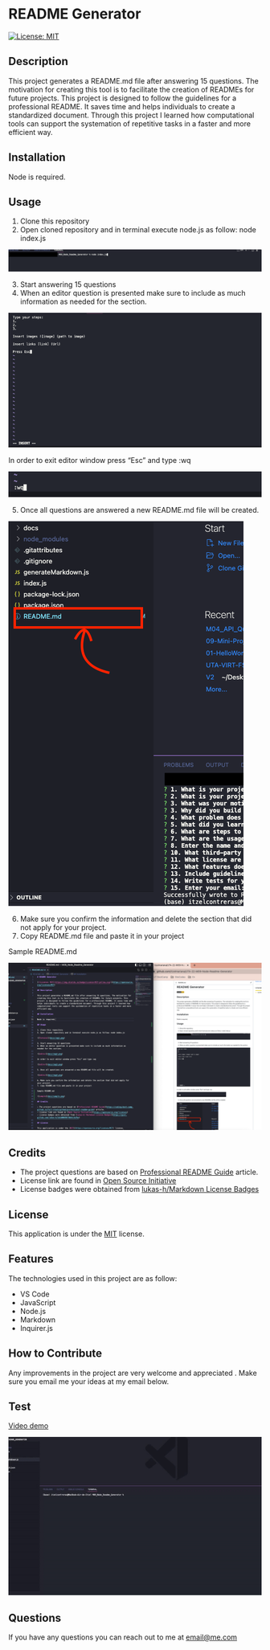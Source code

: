# README Generator

[![License: MIT](https://img.shields.io/badge/License-MIT-yellow.svg)](https://opensource.org/licenses/MIT)

## Description

This project generates a README.md file after answering 15 questions. The motivation for creating this tool is to facilitate the creation of READMEs for future projects. This project is designed to follow the guidelines for a professional README. It saves time and helps individuals to create a standardized document. Through this project I learned how computational tools can support the systemation of repetitive tasks in a faster and more efficient way.

## Installation

Node is required.

## Usage

1. Clone this repository
2. Open cloned repository and in terminal execute node.js as follow: node index.js

![Terminal](docs/img1.png)

3. Start answering 15 questions
4. When an editor question is presented make sure to include as much information as needed for the section.

![editor](docs/img2.png)

In order to exit editor window press “Esc” and type :wq

![editor](docs/img3.png)

5. Once all questions are answered a new README.md file will be created.

![editor](docs/img4.png)

6. Make sure you confirm the information and delete the section that did not apply for your project.
7. Copy README.md file and paste it in your project

Sample README.md

![sample](docs/sample.png)

## Credits

- The project questions are based on [Professional README Guide](https://coding-boot-camp.github.io/full-stack/github/professional-readme-guide) article.
- License link are found in [Open Source Initiative](https://opensource.org/licenses)
- License badges were obtained from [lukas-h/ ​​Markdown License Badges](https://gist.github.com/lukas-h/2a5d00690736b4c3a7ba)

## License

This application is under the [MIT](https://opensource.org/licenses/MIT) license.

## Features

The technologies used in this project are as follow:

- VS Code
- JavaScript
- Node.js
- Markdown
- Inquirer.js

## How to Contribute

Any improvements in the project are very welcome and appreciated . Make sure you email me your ideas at my email below.

## Test

[Video demo](https://watch.screencastify.com/v/TPValF19DkB0pbQPKfhk)

![test](docs/video.gif)

## Questions

If you have any questions you can reach out to me at email@me.com

